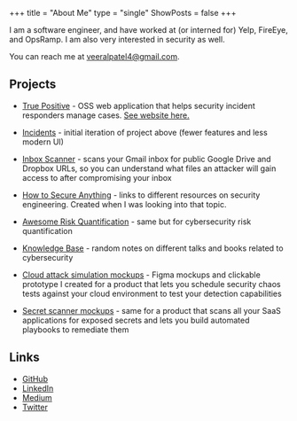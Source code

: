 +++
title = "About Me"
type = "single"
ShowPosts = false
+++

I am a software engineer, and have worked at (or interned for) Yelp, FireEye, and OpsRamp. I am also very interested in security as well.

You can reach me at [veeralpatel4@gmail.com](mailto:veeralpatel4@gmail.com).

## Projects

- [True Positive](https://github.com/veeral-patel/true-positive) - OSS web application that helps security incident responders manage cases. [See website here.](https://truepositive.netlify.app)

- [Incidents](https://github.com/veeral-patel/incidents) - initial iteration of project above (fewer features and less modern UI)

- [Inbox Scanner](https://github.com/veeral-patel/inbox-scanner) - scans your Gmail inbox for public Google Drive and Dropbox URLs, so you can understand what files an attacker will gain access to after compromising your inbox

- [How to Secure Anything](https://github.com/veeral-patel/how-to-secure-anything) - links to different resources on security engineering. Created when I was looking into that topic.

- [Awesome Risk Quantification](https://github.com/veeral-patel/awesome-risk-quantification) - same but for cybersecurity risk quantification

- [Knowledge Base](https://knowledgebase.veeral-patel.com/) - random notes on different talks and books related to cybersecurity

- [Cloud attack simulation mockups](https://www.figma.com/file/45UW5HLkn8amQBseZsQO8w/Mayhem) - Figma mockups and clickable prototype I created for a product that lets you schedule security chaos tests against your cloud environment to test your detection capabilities

- [Secret scanner mockups](https://www.figma.com/file/WfTL0uhyUhQeSUzMJOHg3s/Secret-Scanner) - same for a product that scans all your SaaS applications for exposed secrets and lets you build automated playbooks to remediate them

## Links

- [GitHub](http://github.com/veeral-patel)
- [LinkedIn](https://www.linkedin.com/in/veeral-patel-6b6730132/)
- [Medium](https://medium.com/@veeralpatel)
- [Twitter](https://twitter.com/veeralpatel44)
